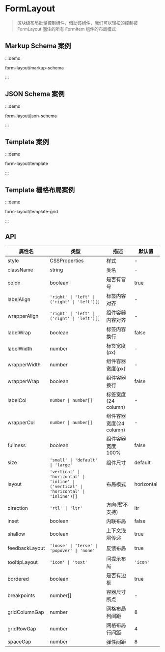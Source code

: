 # FormLayout

> 区块级布局批量控制组件，借助该组件，我们可以轻松的控制被 FormLayout 圈住的所有 FormItem 组件的布局模式

## Markup Schema 案例

:::demo

form-layout/markup-schema

:::

## JSON Schema 案例

:::demo

form-layout/json-schema

:::

## Template 案例

:::demo

form-layout/template

:::

## Template 栅格布局案例

:::demo

form-layout/template-grid

:::

## API

| 属性名         | 类型                                                                                   | 描述                    | 默认值     |
| -------------- | -------------------------------------------------------------------------------------- | ----------------------- | ---------- |
| style          | CSSProperties                                                                          | 样式                    | -          |
| className      | string                                                                                 | 类名                    | -          |
| colon          | boolean                                                                                | 是否有冒号              | true       |
| labelAlign     | `'right' \| 'left' \| ('right' \| 'left')[]`                                           | 标签内容对齐            | -          |
| wrapperAlign   | `'right' \| 'left' \| ('right' \| 'left')[]`                                           | 组件容器内容对齐        | -          |
| labelWrap      | boolean                                                                                | 标签内容换行            | false      |
| labelWidth     | number                                                                                 | 标签宽度(px)            | -          |
| wrapperWidth   | number                                                                                 | 组件容器宽度(px)        | -          |
| wrapperWrap    | boolean                                                                                | 组件容器换行            | false      |
| labelCol       | `number \| number[]`                                                                   | 标签宽度(24 column)     | -          |
| wrapperCol     | `number \| number[]`                                                                   | 组件容器宽度(24 column) | -          |
| fullness       | boolean                                                                                | 组件容器宽度 100%       | false      |
| size           | `'small' \| 'default' \| 'large'`                                                      | 组件尺寸                | default    |
| layout         | `'vertical' \| 'horizontal' \| 'inline' \| ('vertical' \| 'horizontal' \| 'inline')[]` | 布局模式                | horizontal |
| direction      | `'rtl' \| 'ltr'`                                                                       | 方向(暂不支持)          | ltr        |
| inset          | boolean                                                                                | 内联布局                | false      |
| shallow        | boolean                                                                                | 上下文浅层传递          | true       |
| feedbackLayout | `'loose' \| 'terse' \| 'popover' \| 'none'`                                            | 反馈布局                | true       |
| tooltipLayout  | `'icon' \| 'text'`                                                                     | 问提示布局              | `'icon'`   |
| bordered       | boolean                                                                                | 是否有边框              | true       |
| breakpoints    | number[]                                                                               | 容器尺寸断点            | -          |
| gridColumnGap  | number                                                                                 | 网格布局列间距          | 8          |
| gridRowGap     | number                                                                                 | 网格布局行间距          | 4          |
| spaceGap       | number                                                                                 | 弹性间距                | 8          |
